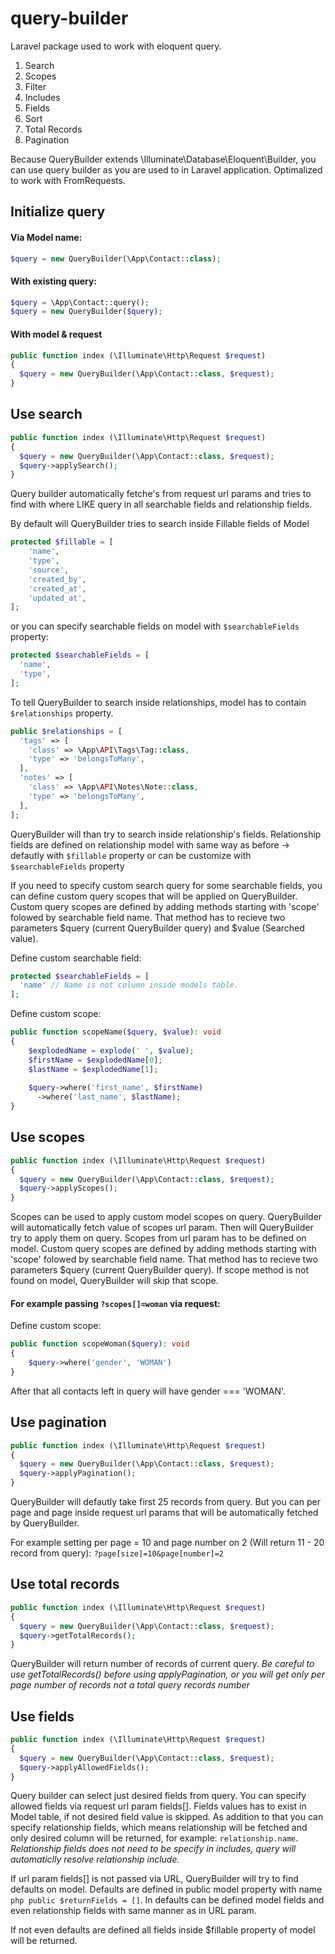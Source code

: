 # query-builder
Laravel package used to work with eloquent query. 

1. Search
2. Scopes
3. Filter
4. Includes
5. Fields
6. Sort
7. Total Records
8. Pagination



Because QueryBuilder extends \Illuminate\Database\Eloquent\Builder, you can use query builder as you are used to in Laravel application.
Optimalized to work with FromRequests.

## Initialize query
#### Via Model name:
```php
$query = new QueryBuilder(\App\Contact::class);
```

#### With existing query:

```php
$query = \App\Contact::query();
$query = new QueryBuilder($query);
```

#### With model & request
```php
public function index (\Illuminate\Http\Request $request) 
{
  $query = new QueryBuilder(\App\Contact::class, $request);
}

```

## Use search
```php
public function index (\Illuminate\Http\Request $request) 
{
  $query = new QueryBuilder(\App\Contact::class, $request);
  $query->applySearch();
}
```

Query builder automatically fetche's from request url params and tries to find with where LIKE query in all searchable fields and relationship fields. 

By default will QueryBuilder tries to search inside Fillable fields of Model
```php
protected $fillable = [
    'name',
    'type',
    'source',
    'created_by',
    'created_at',
    'updated_at',
];
```

or you can specify searchable fields on model with ```$searchableFields``` property:
```php
protected $searchableFields = [
  'name',
  'type',
];
```

To tell QueryBuilder to search inside relationships, model has to contain ```$relationships``` property.
```php
public $relationships = [
  'tags' => [
    'class' => \App\API\Tags\Tag::class,
    'type' => 'belongsToMany',
  ],
  'notes' => [
    'class' => \App\API\Notes\Note::class,
    'type' => 'belongsToMany',
  ],
];
```
QueryBuilder will than try to search inside relationship's fields. Relationship fields are defined on relationship model with same way as before -> defautly with ```$fillable``` property or can be customize with ```$searchableFields``` property

If you need to specify custom search query for some searchable fields, you can define custom query scopes that will be applied on QueryBuilder. Custom query scopes are defined by adding methods starting with 'scope' folowed by searchable field name. That method has to recieve two parameters $query (current QueryBuilder query) and $value (Searched value). 

Define custom searchable field:
```php
protected $searchableFields = [
  'name' // Name is not column inside models table.
];
```

Define custom scope:
```php
public function scopeName($query, $value): void
{
    $explodedName = explode(' ', $value);
    $firstName = $explodedName[0];
    $lastName = $explodedName[1];
    
    $query->where('first_name', $firstName)
      ->where('last_name', $lastName);
}
```

## Use scopes
```php
public function index (\Illuminate\Http\Request $request) 
{
  $query = new QueryBuilder(\App\Contact::class, $request);
  $query->applyScopes();
}
```

Scopes can be used to apply custom model scopes on query. QueryBuilder will automatically fetch value of scopes url param. Then will QueryBuilder try to apply them on query. Scopes from url param has to be defined on model. Custom query scopes are defined by adding methods starting with 'scope' folowed by searchable field name. That method has to recieve two parameters $query (current QueryBuilder query). If scope method is not found on model, QueryBuilder will skip that scope.

#### For example passing ```?scopes[]=woman``` via request:
Define custom scope:
```php
public function scopeWoman($query): void
{
    $query->where('gender', 'WOMAN')
}
```
After that all contacts left in query will have gender === 'WOMAN'.

## Use pagination
```php
public function index (\Illuminate\Http\Request $request) 
{
  $query = new QueryBuilder(\App\Contact::class, $request);
  $query->applyPagination();
}
```

QueryBuilder will defautly take first 25 records from query. But you can per page and page inside request url params that will be automatically fetched by QueryBuilder. 

For example setting per page = 10 and page number on 2 (Will return 11 - 20 record from query):
```?page[size]=10&page[number]=2```

## Use total records
```php
public function index (\Illuminate\Http\Request $request) 
{
  $query = new QueryBuilder(\App\Contact::class, $request);
  $query->getTotalRecords();
}
```

QueryBuilder will return number of records of current query. 
*Be careful to use getTotalRecords() before using applyPagination, or you will get only per page number of records not a total query records number*

## Use fields
```php
public function index (\Illuminate\Http\Request $request) 
{
  $query = new QueryBuilder(\App\Contact::class, $request);
  $query->applyAllowedFields();
}
```

Query builder can select just desired fields from query. You can specify allowed fields via request url param fields[]. Fields values has to exist in Model table, if not desired field value is skipped. As addition to that you can specify relationship fields, which means relationship will be fetched and only desired column will be returned, for example: ```relationship.name```. *Relationship fields does not need to be specify in includes, query will automaticlly resolve relationship include.* 

If url param fields[] is not passed via URL, QueryBuilder will try to find defaults on model. Defaults are defined in public model property with name ```php public $returnFields = []```. In defaults can be defined model fields and even relationship fields with same manner as in URL param. 

If not even defaults are defined all fields inside $fillable property of model will be returned.
